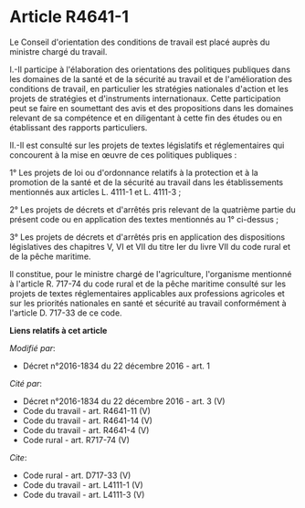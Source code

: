 # Article R4641-1

Le Conseil d'orientation des conditions de travail est placé auprès du ministre chargé du travail. 

I.-Il participe à l'élaboration des orientations des politiques publiques dans les domaines de la santé et de la sécurité au
travail et de l'amélioration des conditions de travail, en particulier les stratégies nationales d'action et les projets de
stratégies et d'instruments internationaux. Cette participation peut se faire en soumettant des avis et des propositions dans
les domaines relevant de sa compétence et en diligentant à cette fin des études ou en établissant des rapports particuliers. 

II.-Il est consulté sur les projets de textes législatifs et réglementaires qui concourent à la mise en œuvre de ces
politiques publiques : 

1° Les projets de loi ou d'ordonnance relatifs à la protection et à la promotion de la santé et de la sécurité au travail
dans les établissements mentionnés aux articles L. 4111-1 et L. 4111-3 ; 

2° Les projets de décrets et d'arrêtés pris relevant de la quatrième partie du présent code ou en application des textes
mentionnés au 1° ci-dessus ; 

3° Les projets de décrets et d'arrêtés pris en application des dispositions législatives des chapitres V, VI et VII du titre
Ier du livre VII du code rural et de la pêche maritime. 

Il constitue, pour le ministre chargé de l'agriculture, l'organisme mentionné à l'article R. 717-74 du code rural et de la
pêche maritime consulté sur les projets de textes réglementaires applicables aux professions agricoles et sur les priorités
nationales en santé et sécurité au travail conformément à l'article D. 717-33 de ce code.

**Liens relatifs à cet article**

_Modifié par_:

  - Décret n°2016-1834 du 22 décembre 2016 - art. 1

_Cité par_:

  - Décret n°2016-1834 du 22 décembre 2016 - art. 3 (V)
  - Code du travail - art. R4641-11 (V)
  - Code du travail - art. R4641-14 (V)
  - Code du travail - art. R4641-4 (V)
  - Code rural - art. R717-74 (V)

_Cite_:

  - Code rural - art. D717-33 (V)
  - Code du travail - art. L4111-1 (V)
  - Code du travail - art. L4111-3 (V)
